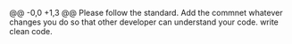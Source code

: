 @@ -0,0 +1,3 @@
Please follow the standard.
Add the commnet whatever changes you do so that other developer can understand your code.
write clean code.
